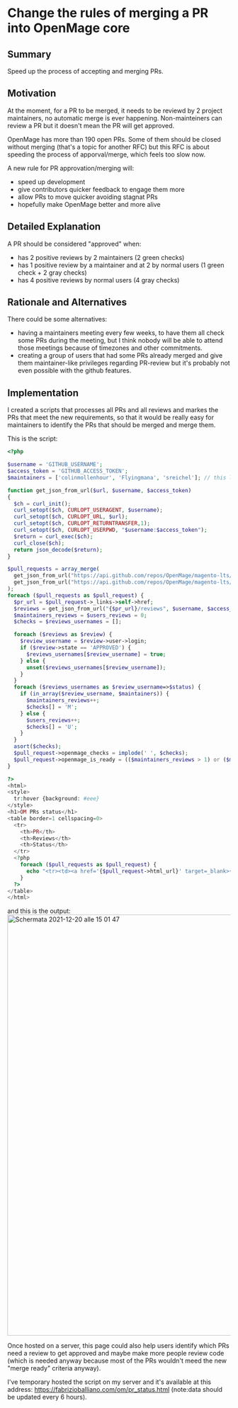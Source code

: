 # Change the rules of merging a PR into OpenMage core

## Summary

Speed up the process of accepting and merging PRs.

## Motivation

At the moment, for a PR to be merged, it needs to be reviewd by 2 project maintainers, no automatic merge is ever happening. Non-mainteiners can review a PR but it doesn't mean the PR will get approved.

OpenMage has more than 190 open PRs. Some of them should be closed without merging (that's a topic for another RFC) but this RFC is about speeding the process of  apporval/merge, which feels too slow now.

A new rule for PR approvation/merging will:
- speed up development
- give contributors quicker feedback to engage them more
- allow PRs to move quicker avoiding stagnat PRs
- hopefully make OpenMage better and more alive

## Detailed Explanation

A PR should be considered "approved" when:
- has 2 positive reviews by 2 maintainers (2 green checks)
- has 1 positive review by a maintainer and at 2 by normal users (1 green check + 2 gray checks)
- has 4 positive reviews by normal users (4 gray checks)

## Rationale and Alternatives

There could be some alternatives:
- having a maintainers meeting every few weeks, to have them all check some PRs during the meeting, but I think nobody will be able to attend those meetings because of timezones and other commitments.
- creating a group of users that had some PRs already merged and give them maintainer-like privileges regarding PR-review but it's probably not even possible with the github features.

## Implementation

I created a scripts that processes all PRs and all reviews and markes the PRs that meet the new requirements, so that it would be really easy for maintainers to identify the PRs that should be merged and merge them.

This is the script:

```php
<?php

$username = 'GITHUB_USERNAME';
$access_token = 'GITHUB_ACCESS_TOKEN';
$maintainers = ['colinmollenhour', 'Flyingmana', 'sreichel']; // this list needs to be updated manually

function get_json_from_url($url, $username, $access_token)
{
  $ch = curl_init();
  curl_setopt($ch, CURLOPT_USERAGENT, $username);
  curl_setopt($ch, CURLOPT_URL, $url);
  curl_setopt($ch, CURLOPT_RETURNTRANSFER,1);
  curl_setopt($ch, CURLOPT_USERPWD, "$username:$access_token");
  $return = curl_exec($ch);
  curl_close($ch);
  return json_decode($return);
}

$pull_requests = array_merge(
  get_json_from_url("https://api.github.com/repos/OpenMage/magento-lts/pulls?state=open&per_page=100&page=1", $username, $access_token),
  get_json_from_url("https://api.github.com/repos/OpenMage/magento-lts/pulls?state=open&per_page=100&page=2", $username, $access_token)
);
foreach ($pull_requests as $pull_request) {
  $pr_url = $pull_request->_links->self->href;
  $reviews = get_json_from_url("{$pr_url}/reviews", $username, $access_token);
  $maintainers_reviews = $users_reviews = 0;
  $checks = $reviews_usernames = [];

  foreach ($reviews as $review) {
    $review_username = $review->user->login;
    if ($review->state == 'APPROVED') {
      $reviews_usernames[$review_username] = true;
    } else {
      unset($reviews_usernames[$review_username]);
    }
  }
  foreach ($reviews_usernames as $review_username=>$status) {
    if (in_array($review_username, $maintainers)) {
      $maintainers_reviews++;
      $checks[] = 'M';
    } else {
      $users_reviews++;
      $checks[] = 'U';
    }
  }
  asort($checks);
  $pull_request->openmage_checks = implode(' ', $checks);
  $pull_request->openmage_is_ready = (($maintainers_reviews > 1) or ($maintainers_reviews > 0 and $users_reviews > 1)  or ($users_reviews > 3)) ? "READY" : "";
}

?>
<html>
<style>
  tr:hover {background: #eee}
</style>
<h1>OM PRs status</h1>
<table border=1 cellspacing=0>
  <tr>
    <th>PR</th>
    <th>Reviews</th>
    <th>Status</th>
  </tr>
  <?php
    foreach ($pull_requests as $pull_request) {
      echo "<tr><td><a href='{$pull_request->html_url}' target=_blank>{$pull_request->title}</a></td><td>{$pull_request->openmage_checks}</td><td>{$pull_request->openmage_is_ready}</td></tr>\n";
    }
  ?>
</table>
</html>
```

and this is the output:  
<img width="951" alt="Schermata 2021-12-20 alle 15 01 47" src="https://user-images.githubusercontent.com/909743/146787868-4d859c83-dd6c-4bf4-ad5c-283d2434b47b.png">

Once hosted on a server, this page could also help users identify which PRs need a review to get approved and maybe make more people review code (which is needed anyway because most of the PRs wouldn't meed the new "merge ready" criteria anyway).

I've temporary hosted the script on my server and it's available at this address: https://fabrizioballiano.com/om/pr_status.html (note:data should be updated every 6 hours).
